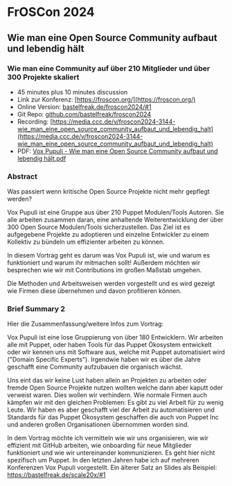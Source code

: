 # FrOSCon 2024

## Wie man eine Open Source Community aufbaut und lebendig hält

### Wie man eine Community auf über 210 Mitglieder und über 300 Projekte skaliert


* 45 minutes plus 10 minutes diѕcussion
* Link zur Konferenz: [https://froscon.org/](https://froscon.org/)
* Online Version: [bastelfreak.de/froscon2024/#1](https://bastelfreak.de/froscon2024/#1)
* Git Repo: [github.com/bastelfreak/froscon2024](https://github.com/bastelfreak/froscon2024?tab=readme-ov-file#wie-man-eine-open-source-community-aufbaut-und-lebendig-h%C3%A4lt)
* Recording: [https://media.ccc.de/v/froscon2024-3144-wie_man_eine_open_source_community_aufbaut_und_lebendig_halt](https://media.ccc.de/v/froscon2024-3144-wie_man_eine_open_source_community_aufbaut_und_lebendig_halt)
* PDF: [Vox Pupuli - Wie man eine Open Source Community aufbaut und lebendig hält.pdf](https://github.com/bastelfreak/talks/blob/master/Vox%20Pupuli%20-%20Wie%20man%20eine%20Open%20Source%20Community%20aufbaut%20und%20lebendig%20h%C3%A4lt%20-%20froscon.pdf)

### Abstract

Was passiert wenn kritische Open Source Projekte nicht mehr gepflegt werden?

Vox Pupuli ist eine Gruppe aus über 210 Puppet Modulen/Tools Autoren. Sie alle
arbeiten zusammen daran, eine anhaltende Weiterentwicklung der über 300 Open
Source Modulen/Tools sicherzustellen. Das Ziel ist es aufgegebene Projekte zu
adoptieren und einzelne Entwickler zu einem Kollektiv zu bündeln um effizienter
arbeiten zu können.

In diesem Vortrag geht es darum was Vox Pupuli ist, wie und warum es
funktioniert und warum ihr mitmachen sollt! Außerdem möchten wir besprechen
wie wir mit Contributions im großen Maßstab umgehen.

Die Methoden und Arbeitsweisen werden vorgestellt und es wird gezeigt wie Firmen diese übernehmen und davon profitieren können.

### Brief Summary 2

Hier die Zusammenfassung/weitere Infos zum Vortrag:

Vox Pupuli ist eine lose Gruppierung von über 180 Entwicklern. Wir arbeiten alle mit Puppet, oder haben Tools für das Puppet Ökosystem entwickelt oder wir kennen uns mit Software aus, welche mit Puppet automatisiert wird ("Domain Specific Experts"). Irgendwie haben wir es über die Jahre geschafft eine Community aufzubauen die organisch wächst.

Uns eint das wir keine Lust haben allein an Projekten zu arbeiten oder fremde Open Source Projekte nutzen wollten welche dann aber kaputt oder verweist waren. Dies wollen wir verhindern. Wie normale Firmen auch kämpfen wir mit den gleichen Problemen: Es gibt zu viel Arbeit für zu wenig Leute. Wir haben es aber geschafft viel der Arbeit zu automatisieren und Standards für das Puppet Ökosystem geschaffen die auch von Puppet Inc und anderen großen Organisationen übernommen worden sind.

In dem Vortrag möchte ich vermitteln wie wir uns organisieren, wie wir effizient mit GitHub arbeiten, wie onboarding für neue Mitglieder funktioniert und wie wir untereinander kommunizieren. Es geht hier nicht spezifisch um Puppet. In den letzten Jahren habe ich auf mehreren Konferenzen Vox Pupuli vorgestellt. Ein älterer Satz an Slides als Beispiel: https://bastelfreak.de/scale20x/#1
